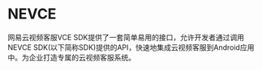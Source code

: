 # NEVCE
网易云视频客服VCE SDK提供了一套简单易用的接口，允许开发者通过调用NEVCE SDK(以下简称SDK)提供的API，快速地集成云视频客服到Android应用中。为企业打造专属的云视频客服系统。

